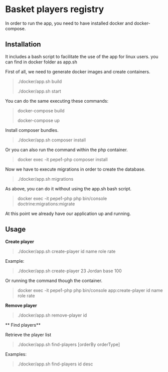 # Basket players registry

In order to run the app, you need to have installed docker and docker-compose.

## Installation

It includes a bash script to facilitate the use of the app for linux users. you can find in docker folder as app.sh

First of all, we need to generate docker images and create containers.

> ./docker/app.sh build
>
> ./docker/app.sh start

You can do the same executing these commands:

> docker-compose build
>
> docker-compose up

Install composer bundles.

> ./docker/app.sh composer install

Or you can also run the command within the php container.

> docker exec -it pepe1-php composer install

Now we have to execute migrations in order to create the database.

> ./docker/app.sh migrations

As above, you can do it without using the app.sh bash script.

> docker exec -it pepe1-php php bin/console doctrine:migrations:migrate

At this point we already have our application up and running.

## Usage

**Create player**

> ./docker/app.sh create-player id name role rate

Example:

> ./docker/app.sh create-player 23 Jordan base 100

Or running the command though the container.

> docker exec -it pepe1-php php bin/console app:create-player id name role rate

**Remove player**

> ./docker/app.sh remove-player id

** Find players**

Retrieve the player list

> ./docker/app.sh find-players [orderBy orderType]

Examples:

> ./docker/app.sh find-players id desc
